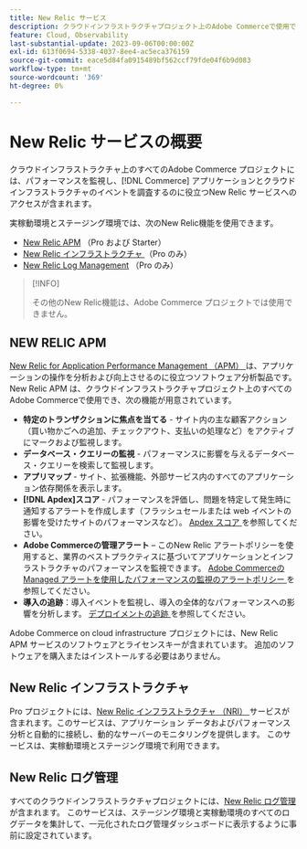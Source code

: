 ```yaml
---
title: New Relic サービス
description: クラウドインフラストラクチャプロジェクト上のAdobe Commerceで使用できるNew Relic サービスについて説明します。
feature: Cloud, Observability
last-substantial-update: 2023-09-06T00:00:00Z
exl-id: 613f0694-5338-4037-8ee4-ac5eca376159
source-git-commit: eace5d84fa0915489bf562ccf79fde04f6b9d083
workflow-type: tm+mt
source-wordcount: '369'
ht-degree: 0%

---
```


# New Relic サービスの概要

クラウドインフラストラクチャ上のすべてのAdobe Commerce プロジェクトには、パフォーマンスを監視し、[!DNL Commerce] アプリケーションとクラウドインフラストラクチャのイベントを調査するのに役立つNew Relic サービスへのアクセスが含まれます。

実稼動環境とステージング環境では、次のNew Relic機能を使用できます。

- [New Relic APM](#new-relic-apm) （Pro および Starter）
- [New Relic インフラストラクチャ ](#new-relic-infrastructure) （Pro のみ）
- [New Relic Log Management](#new-relic-logs) （Pro のみ）

>[!INFO]
>
>その他のNew Relic機能は、Adobe Commerce プロジェクトでは使用できません。

## NEW RELIC APM

[New Relic for Application Performance Management （APM） ](https://docs.newrelic.com/introduction-apm/) は、アプリケーションの操作を分析および向上させるのに役立つソフトウェア分析製品です。 New Relic APM は、クラウドインフラストラクチャプロジェクト上のすべてのAdobe Commerceで使用でき、次の機能が用意されています。

- **特定のトランザクションに焦点を当てる** - サイト内の主な顧客アクション（買い物かごへの追加、チェックアウト、支払いの処理など）をアクティブにマークおよび監視します。
- **データベース・クエリーの監視** - パフォーマンスに影響を与えるデータベース・クエリーを検索して監視します。
- **アプリマップ** - サイト、拡張機能、外部サービス内のすべてのアプリケーション依存関係を表示します。
- **[!DNL Apdex]スコア** - パフォーマンスを評価し、問題を特定して発生時に通知するアラートを作成します（フラッシュセールまたは web イベントの影響を受けたサイトのパフォーマンスなど）。 [Apdex スコア ](https://docs.newrelic.com/docs/apm/new-relic-apm/apdex/apdex-measure-user-satisfaction/) を参照してください。
- **Adobe Commerceの管理アラート** – このNew Relic アラートポリシーを使用すると、業界のベストプラクティスに基づいてアプリケーションとインフラストラクチャのパフォーマンスを監視できます。 [Adobe Commerceの Managed アラートを使用したパフォーマンスの監視のアラートポリシー ](investigate-performance.md/#monitor-performance-with-managed-alerts) を参照してください。
- **導入の追跡**：導入イベントを監視し、導入の全体的なパフォーマンスへの影響を分析します。 [ デプロイメントの追跡 ](track-deployments.md) を参照してください。

Adobe Commerce on cloud infrastructure プロジェクトには、New Relic APM サービスのソフトウェアとライセンスキーが含まれています。 追加のソフトウェアを購入またはインストールする必要はありません。

## New Relic インフラストラクチャ

Pro プロジェクトには、[New Relic インフラストラクチャ （NRI） ](https://docs.newrelic.com/docs/infrastructure/infrastructure-monitoring/get-started/get-started-infrastructure-monitoring/) サービスが含まれます。このサービスは、アプリケーション データおよびパフォーマンス分析と自動的に接続し、動的なサーバーのモニタリングを提供します。 このサービスは、実稼動環境とステージング環境で利用できます。

## New Relic ログ管理

すべてのクラウドインフラストラクチャプロジェクトには、[New Relic ログ管理 ](log-management.md) が含まれます。 このサービスは、ステージング環境と実稼動環境のすべてのログデータを集計して、一元化されたログ管理ダッシュボードに表示するように事前に設定されています。
